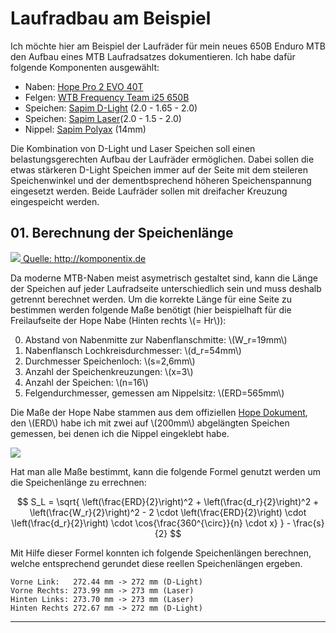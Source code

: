 # Laufradbau am Beispiel

Ich möchte hier am Beispiel der Laufräder für mein neues 650B Enduro MTB den
Aufbau eines MTB Laufradsatzes dokumentieren. Ich habe dafür folgende
Komponenten ausgewählt:

* Naben: [Hope Pro 2 EVO 40T][HopePRO]
* Felgen: [WTB Frequency Team i25 650B][WTB-I25]
* Speichen: [Sapim D-Light][SAPIM-D] (2.0 - 1.65 - 2.0)
* Speichen: [Sapim Laser][SAPIM-L](2.0 - 1.5 - 2.0)
* Nippel: [Sapim Polyax][SAPIM-N] (14mm)

Die Kombination von D-Light und Laser Speichen soll einen belastungsgerechten
Aufbau der Laufräder ermöglichen. Dabei sollen die etwas stärkeren D-Light
Speichen immer auf der Seite mit dem steileren Speichenwinkel und der
dementbsprechend höheren Speichenspannung eingesetzt werden. Beide Laufräder
sollen mit dreifacher Kreuzung eingespeicht werden.

## 01. Berechnung der Speichenlänge

<a href="http://fotos.mtb-news.de/p/1563557" >
  <img src="http://fstatic1.mtb-news.de/f/ds/zn/dsznobro83i5/large_nabe-felge_vermessen.png?0" class="fotoalbumLikeable" data-photo-id="1563557" />
  <label>Quelle: http://komponentix.de</label>
</a>

Da moderne MTB-Naben meist asymetrisch gestaltet sind, kann die Länge der
Speichen auf jeder Laufradseite unterschiedlich sein und muss deshalb getrennt
berechnet werden. Um die korrekte Länge für eine Seite zu bestimmen werden
folgende Maße benötigt (hier beispielhaft für die Freilaufseite der Hope Nabe
(Hinten rechts \\(= Hr\\)):

00. Abstand von Nabenmitte zur Nabenflanschmitte: \\(W_r=19mm\\)
00. Nabenflansch Lochkreisdurchmesser: \\(d_r=54mm\\)
00. Durchmesser Speichenloch: \\(s=2,6mm\\)
00. Anzahl der Speichenkreuzungen: \\(x=3\\)
00. Anzahl der Speichen: \\(n=16\\)
00. Felgendurchmesser, gemessen am Nippelsitz: \\(ERD=565mm\\)

Die Maße der Hope Nabe stammen aus dem offiziellen [Hope Dokument][HopeHUB],
den \\(ERD\\) habe ich mit zwei auf \\(200mm\\) abgelängten Speichen gemessen,
bei denen ich die Nippel eingeklebt habe.

<a href="http://fotos.mtb-news.de/p/1563971">
  <img src="http://fstatic3.mtb-news.de/f/zt/sr/ztsro38qw28q/medium_MeasuringERD.png?0">
</a>

Hat man alle Maße bestimmt, kann die folgende Formel genutzt werden um die
Speichenlänge zu errechnen:

$$
S_L = \sqrt{
  \left(\frac{ERD}{2}\right)^2 +
  \left(\frac{d_r}{2}\right)^2 +
  \left(\frac{W_r}{2}\right)^2 -
  2 \cdot
  \left(\frac{ERD}{2}\right) \cdot
  \left(\frac{d_r}{2}\right) \cdot
  \cos{\frac{360^{\circ}}{n} \cdot x}
} - \frac{s}{2}
$$

Mit Hilfe dieser Formel konnten ich folgende Speichenlängen berechnen, welche
entsprechend gerundet diese reellen Speichenlängen ergeben.

    Vorne Link:   272.44 mm -> 272 mm (D-Light)
    Vorne Rechts: 273.99 mm -> 273 mm (Laser)
    Hinten Links: 273.70 mm -> 273 mm (Laser)
    Hinten Rechts 272.67 mm -> 272 mm (D-Light)


-----

[HopePRO]: http://www.hopetech.com/page.aspx?itemID=SPG241
[HopeHUB]: http://www.hopetech.com/webtop/modules/_repository/documents/2013HUBoffsetandpcd.pdf
[WTB-I25]: http://www.wtb.com/products/frequency-team
[SAPIM-D]: http://www.sapim.be/spokes/butted/d-light
[SAPIM-L]: http://www.sapim.be/spokes/butted/d-light
[SAPIM-N]: http://www.sapim.be/spokes/butted/d-light


